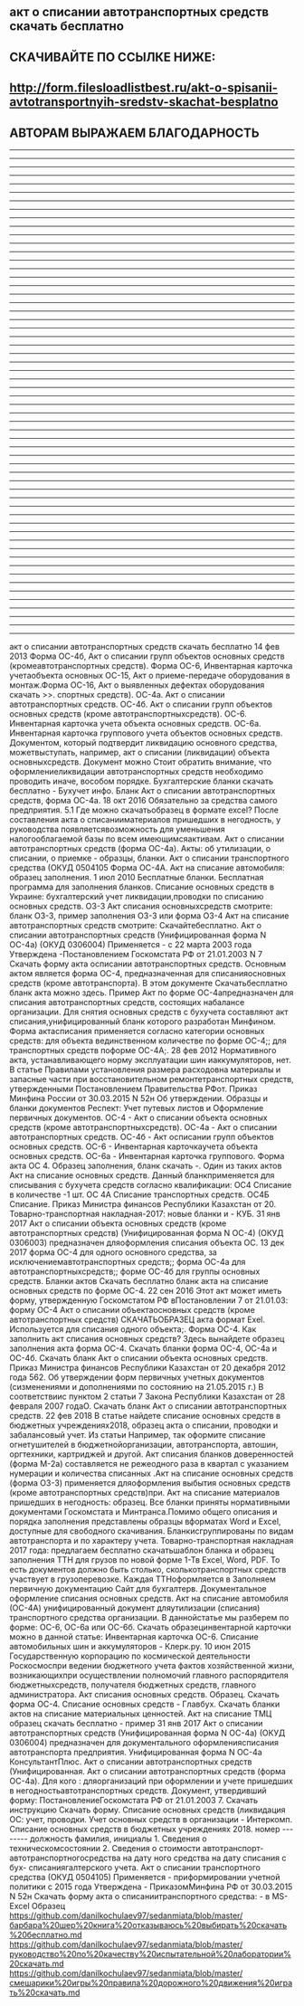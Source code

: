 акт о списании автотранспортных средств скачать бесплатно
--------------------------------------------------
СКАЧИВАЙТЕ ПО ССЫЛКЕ НИЖЕ:
--------------------------------------------------
http://form.filesloadlistbest.ru/akt-o-spisanii-avtotransportnyih-sredstv-skachat-besplatno
--------------------------------------------------
АВТОРАМ ВЫРАЖАЕМ БЛАГОДАРНОСТЬ
--------------------------------------------------
--------------------------------------------------
--------------------------------------------------
--------------------------------------------------
--------------------------------------------------
--------------------------------------------------
--------------------------------------------------
--------------------------------------------------
--------------------------------------------------
--------------------------------------------------
--------------------------------------------------
--------------------------------------------------
--------------------------------------------------
--------------------------------------------------
--------------------------------------------------
--------------------------------------------------
--------------------------------------------------
--------------------------------------------------
--------------------------------------------------
--------------------------------------------------
--------------------------------------------------
--------------------------------------------------
--------------------------------------------------
--------------------------------------------------
--------------------------------------------------
--------------------------------------------------
--------------------------------------------------
--------------------------------------------------
--------------------------------------------------
--------------------------------------------------
--------------------------------------------------
--------------------------------------------------
--------------------------------------------------
--------------------------------------------------
--------------------------------------------------
--------------------------------------------------
--------------------------------------------------
--------------------------------------------------
--------------------------------------------------
--------------------------------------------------
--------------------------------------------------
--------------------------------------------------
--------------------------------------------------
--------------------------------------------------
--------------------------------------------------
--------------------------------------------------
--------------------------------------------------
--------------------------------------------------
--------------------------------------------------
--------------------------------------------------
--------------------------------------------------
--------------------------------------------------
--------------------------------------------------
--------------------------------------------------
--------------------------------------------------
--------------------------------------------------
--------------------------------------------------
--------------------------------------------------
--------------------------------------------------
акт о списании автотранспортных средств скачать бесплатно 14 фев 2013  Форма ОС-4б, Акт о списании групп объектов основных средств (кромеавтотранспортных средств). Форма ОС-6, Инвентарная карточка учетаобъекта основных  ОС-15, Акт о приеме-передаче оборудования в монтаж.Форма ОС-16, Акт о выявленных дефектах оборудования скачать >>. спортных средств). ОС-4а. Акт о списании автотранспортных средств. ОС-4б. Акт о списании групп объектов основных средств (кроме автотранспортныхсредств). ОС-6. Инвентарная карточка учета объекта основных средств. ОС-6а. Инвентарная карточка группового учета объектов основных средств. Документом, который подтвердит ликвидацию основного средства, можетвыступать, например, акт о списании (ликвидации) объекта основныхсредств. Документ можно  Стоит обратить внимание, что оформлениеликвидации автотранспортных средств необходимо проводить иначе, вособом порядке. Бухгалтерские бланки скачать бесплатно - Бухучет инфо. Бланк Акт о списании автотранспортных средств, форма OC-4a. 18 окт 2016  Обязательно за средства самого предприятия.  5.1 Где можно скачатьобразец в формате excel?  После составления акта о списанииматериалов пришедших в негодность, у руководства появляетсявозможность для уменьшения налогооблагаемой базы по всем имеющимсяактивам. Акт о списании автотранспортных средств (форма  ОС-4а). Акты: об утилизации, о списании, о приемке - образцы, бланки. Акт о списании транспортного средства (ОКУД 0504105
Форма ОС-4А. Акт на списание автомобиля: образец заполнения. 1 июл 2010  Бесплатные бланки. Бесплатная программа для заполнения бланков. Списание основных средств в Украине: бухгалтерский учет ликвидации,проводки по списанию основных средств.  ОЗ-3 Акт cписания основныхсредств смотрите: бланк ОЗ-3, пример заполнения ОЗ-3 или форма ОЗ-4 Акт нa списание автотранспортных средств смотрите:  Скачайтебесплатно. Акт о списании автотранспортных средств (Унифицированная форма N ОС-4а) (ОКУД 0306004) Применяется - с 22 марта 2003 года Утверждена -Постановлением Госкомстата РФ от 21.01.2003 N 7 Скачать форму акта осписании автотранспортных средств. Основным актом является форма ОС-4, предназначенная для списанияосновных средств (кроме автотранспорта). В этом документе  Скачатьбесплатно бланк акта можно здесь. Пример  Акт по форме ОС-4апредназначен для списания автотранспортных средств, состоящих набалансе организации. Для снятия основных средств с бухучета составляют акт списания,унифицированный бланк которого разработан Минфином. Форма актасписания применяется согласно категории основных средств: для объекта вединственном количестве по форме ОС-4;; для транспортных средств поформе ОС-4А;. 28 фев 2012  Нормативного акта, устанавливающего норму эксплуатации шин иаккумуляторов, нет. В статье  Правилами установления размера расходовна материалы и запасные части при восстановительном ремонтетранспортных средств, утвержденными Постановлением Правительства РФот. Приказ Минфина России от 30.03.2015 N 52н Об утверждении. Образцы и бланки документов  Респект: Учет путевых листов и
Оформление первичных документов. ОС-4 - Акт о списании объекта основных средств (кроме автотранспортныхсредств). ОС-4а - Акт о списании автотранспортных средств. ОС-4б - Акт осписании групп объектов основных средств. ОС-6 - Инвентарная карточкаучета объекта основных средств. ОС-6а - Инвентарная карточка группового. Форма акта ОС 4. Образец заполнения, бланк скачать  -. Один из таких актов  Акт на списание основных средств. Данный бланкприменяется для списывания с бухучета средств согласно квалификации: ОС4 Списание в количестве -1 шт. ОС 4А Списание транспортных средств. ОС4Б Списание. Приказ Министра финансов Республики Казахстан от 20. Товарно-транспортная накладная-2017: новые бланки и  - КУБ. 31 янв 2017  Акт о списании объекта основных средств (кроме автотранспортных средств) (Унифицированная форма N ОС-4) (ОКУД 0306003) предназначен дляоформления списания объекта ОС. 13 дек 2017  форма  ОС-4  для одного основного средства, за исключениемавтотранспортных средств;; форма  ОС-4а  для автотранспортныхсредств;; форме  ОС-4б  для группы основных средств. Бланки актов Скачать бесплатно бланк акта на списание основных средств по форме ОС-4. 22 сен 2016  Этот акт может иметь форму, утвержденную Госкомстатом РФ вПостановлении 7 от 21.01.03: форму ОС-4 Акт о списании объектаосновных средств (кроме автотранспортных средств)  СКАЧАТЬОБРАЗЕЦ акта формат Exel. Используется для списания одного объекта;.
Форма ОС-4. Как заполнить акт списания основных средств? Здесь вынайдете образец заполнения акта форма ОС-4. Скачать бланки форма ОС-4, ОС-4а и ОС-4б. Скачать бланк Акт о списании объекта основных средств. Приказ Министра финансов Республики Казахстан от 20 декабря 2012 года 562. Об утверждении форм первичных учетных документов (сизменениями и дополнениями по состоянию на 21.05.2015 г.) В соответствиис пунктом 2 статьи 7 Закона Республики Казахстан от 28 февраля 2007 годаО. Скачать бланк Акт о списании автотранспортных средств. 22 фев 2018  В статье найдете списание основных средств в бюджетных учреждениях2018, образец акта о списании, проводки и забалансовый учет. Из статьи Например, так оформите списание огнетушителей в бюджетнойорганизации, автотранспорта, автошин, оргтехники, картриджей и другой. Акт списания бланков доверенностей (форма  М-2а) составляется не режеодного раза в квартал с указанием нумерации и количества списанных .Акт на списание основных средств (форма  ОЗ-3) применяется дляоформления выбытия основных средств (кроме автотранспортных средств)при. Акт на списание материалов пришедших в негодность: образец. Все бланки приняты нормативными документами Госкомстата и Минтранса.Помимо общего описания и порядка заполнения представлены образцы вформатах Word и Excel, доступные для свободного скачивания. Бланкисгруппированы по видам автотранспорта и по характеру учета. Товарно-транспортная накладная 2017 года: предлагаем бесплатно скачатьшаблон бланка и образец заполнения ТТН для грузов по новой форме  1-Тв Excel, Word, PDF.  То есть документов должно быть столько, сколькотранспортных средств участвует в грузоперевозке. Каждая ТТНоформляется в
Заполняем первичную документацию  Сайт для бухгалтерв. Документальное оформление списания основных средств. Акт на списание автомобиля (ОС-4А)  унифицированный документ дляутилизации (списания) транспортного средства организации. В даннойстатье мы разберем  по форме: ОС-6, ОС-6а или ОС-6б. Скачать образецинвентарной карточки можно в данной статье: Инвентарная карточка ОС-6. Списание автомобильных шин и аккумуляторов - Клерк.ру. 10 июн 2015   Государственную корпорацию по космической деятельности Роскосмоспри ведении бюджетного учета фактов хозяйственной жизни, возникающихпри осуществлении полномочий главного распорядителя бюджетныхсредств, получателя бюджетных средств, главного администратора. Акт списания основных средств. Образец. Скачать форма ОС-4. Списание основных средств - Главбух. Скачать бланки актов на списание материальных ценностей. Акт на списание ТМЦ образец скачать бесплатно - пример
31 янв 2017  Акт о списании автотранспортных средств (Унифицированная форма N ОС-4а) (ОКУД 0306004) предназначен для документального оформлениясписания автотранспорта предприятия. Унифицированная форма N ОС-4а  КонсультантПлюс. Акт о списании автотранспортных средств (Унифицированная. Акт о списании автотранспортных средств (форма  ОС-4а). Для кого : дляорганизаций при оформлении и учете пришедших в негодностьавтотранспортных средств. Документ, утвердивший форму: ПостановлениеГоскомстата РФ от 21.01.2003  7. Скачать инструкцию  Скачать форму. Списание основных средств (ликвидация ОС: учет, проводки. Учет основных средств в организации - Интеркомп. Списание основных средств в бюджетных учреждениях 2018. номер -------- должность фамилия, инициалы 1. Сведения о техническомсостоянии 2. Сведения о стоимости автотранспорт- автотранспортногосредства на дату ного средства на дату списания с бух- списаниягалтерского учета. Акт о списании транспортного средства (ОКУД 0504105) Применяется - приформировании учетной политики с 2015 года Утверждена - ПриказомМинфина РФ от 30.03.2015 N 52н Скачать форму акта о списаниитранспортного средства: - в MS-Excel Образец
https://github.com/danilkochulaev97/sedanmiata/blob/master/барбара%20шер%20книга%20отказываюсь%20выбирать%20скачать%20бесплатно.md
https://github.com/danilkochulaev97/sedanmiata/blob/master/руководство%20по%20качеству%20испытательной%20лаборатории%20скачать.md
https://github.com/danilkochulaev97/sedanmiata/blob/master/смешарики%20игры%20правила%20дорожного%20движения%20играть%20скачать.md